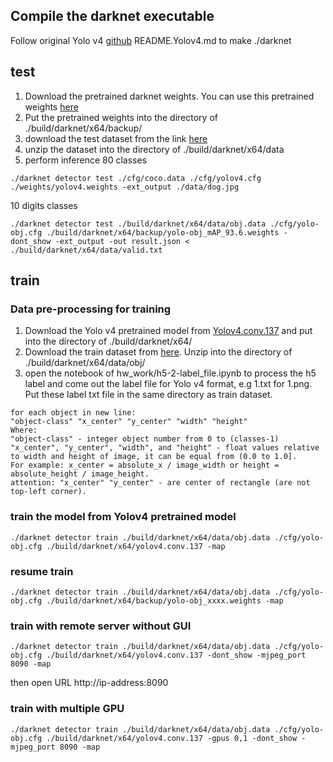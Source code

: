 ## Compile the darknet executable
Follow original Yolo v4 [github](https://github.com/AlexeyAB/darknet.git) README.Yolov4.md to make ./darknet
## test
1. Download the pretrained darknet weights. You can use this pretrained weights [here](https://drive.google.com/file/d/1lDDQ_JJmW0hv4SNGkcT1yiWcPxf459Us/view?usp=sharing)
2. Put the pretrained weights into the directory of ./build/darknet/x64/backup/
3. download the test dataset from the link [here](https://drive.google.com/file/d/1nswVLQSGupsRympzb3tUv3L94d7ADPmi/view?usp=sharing)
4. unzip the dataset into the directory of ./build/darknet/x64/data
5. perform inference
80 classes

<pre><code>./darknet detector test ./cfg/coco.data ./cfg/yolov4.cfg ./weights/yolov4.weights -ext_output ./data/dog.jpg
</code></pre>

10 digits classes

<pre><code>./darknet detector test ./build/darknet/x64/data/obj.data ./cfg/yolo-obj.cfg ./build/darknet/x64/backup/yolo-obj_mAP_93.6.weights -dont_show -ext_output -out result.json < ./build/darknet/x64/data/valid.txt
</code></pre>

## train
### Data pre-processing for training
1. Download the Yolo v4 pretrained model from [Yolov4.conv.137](https://github.com/AlexeyAB/darknet/releases/download/darknet_yolo_v3_optimal/yolov4.conv.137) and put into the directory of ./build/darknet/x64/
2. Download the train dataset from [here](https://drive.google.com/file/d/1UheRzvFHMCC2vWt5f9PTHMniRP6K_uug/view?usp=sharing). Unzip into the directory of ./build/darknet/x64/data/obj/
3. open the notebook of hw_work/h5-2-label_file.ipynb to process the h5 label and come out the label file for Yolo v4 format, e.g 1.txt for 1.png. Put these label txt file in the same directory as train dataset.
<pre><code>for each object in new line:
"object-class" "x_center" "y_center" "width" "height"
Where:
"object-class" - integer object number from 0 to (classes-1)
"x_center", "y_center", "width", and "height" - float values relative to width and height of image, it can be equal from (0.0 to 1.0].
For example: x_center = absolute_x / image_width or height = absolute_height / image_height.
attention: "x_center" "y_center" - are center of rectangle (are not top-left corner).
</code></pre>
### train the model from Yolov4 pretrained model
<pre><code>./darknet detector train ./build/darknet/x64/data/obj.data ./cfg/yolo-obj.cfg ./build/darknet/x64/yolov4.conv.137 -map
</code></pre>
### resume train
<pre><code>./darknet detector train ./build/darknet/x64/data/obj.data ./cfg/yolo-obj.cfg ./build/darknet/x64/backup/yolo-obj_xxxx.weights -map
</code></pre>
### train with remote server without GUI
<pre><code>./darknet detector train ./build/darknet/x64/data/obj.data ./cfg/yolo-obj.cfg ./build/darknet/x64/yolov4.conv.137 -dont_show -mjpeg_port 8090 -map
</code></pre>
then open URL http://ip-address:8090 
### train with multiple GPU
<pre><code>./darknet detector train ./build/darknet/x64/data/obj.data ./cfg/yolo-obj.cfg ./build/darknet/x64/yolov4.conv.137 -gpus 0,1 -dont_show -mjpeg_port 8090 -map
</code></pre>
